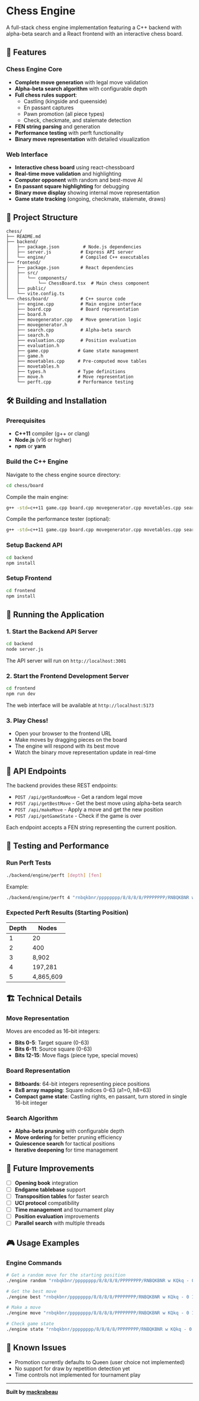 # Chess Engine

A full-stack chess engine implementation featuring a C++ backend with alpha-beta search and a React frontend with an interactive chess board.

## 🚀 Features

### Chess Engine Core
- **Complete move generation** with legal move validation
- **Alpha-beta search algorithm** with configurable depth
- **Full chess rules support**:
  - Castling (kingside and queenside)
  - En passant captures
  - Pawn promotion (all piece types)
  - Check, checkmate, and stalemate detection
- **FEN string parsing** and generation
- **Performance testing** with perft functionality
- **Binary move representation** with detailed visualization

### Web Interface
- **Interactive chess board** using react-chessboard
- **Real-time move validation** and highlighting
- **Computer opponent** with random and best-move AI
- **En passant square highlighting** for debugging
- **Binary move display** showing internal move representation
- **Game state tracking** (ongoing, checkmate, stalemate, draws)

## 📁 Project Structure

```
chess/
├── README.md
├── backend/
│   ├── package.json         # Node.js dependencies
│   ├── server.js           # Express API server
│   └── engine/             # Compiled C++ executables
├── frontend/
│   ├── package.json        # React dependencies
│   ├── src/
│   │   └── components/
│   │       └── ChessBoard.tsx  # Main chess component
│   ├── public/
│   └── vite.config.ts
└── chess/board/            # C++ source code
    ├── engine.cpp          # Main engine interface
    ├── board.cpp           # Board representation
    ├── board.h
    ├── movegenerator.cpp   # Move generation logic
    ├── movegenerator.h
    ├── search.cpp          # Alpha-beta search
    ├── search.h
    ├── evaluation.cpp      # Position evaluation
    ├── evaluation.h
    ├── game.cpp           # Game state management
    ├── game.h
    ├── movetables.cpp     # Pre-computed move tables
    ├── movetables.h
    ├── types.h            # Type definitions
    ├── move.h             # Move representation
    └── perft.cpp          # Performance testing
```

## 🛠️ Building and Installation

### Prerequisites
- **C++11** compiler (g++ or clang)
- **Node.js** (v16 or higher)
- **npm** or **yarn**

### Build the C++ Engine

Navigate to the chess engine source directory:
```bash
cd chess/board
```

Compile the main engine:
```bash
g++ -std=c++11 game.cpp board.cpp movegenerator.cpp movetables.cpp search.cpp evaluation.cpp engine.cpp -o ../../backend/engine/engine
```

Compile the performance tester (optional):
```bash
g++ -std=c++11 game.cpp board.cpp movegenerator.cpp movetables.cpp search.cpp evaluation.cpp perft.cpp -o ../../backend/engine/perft
```

### Setup Backend API

```bash
cd backend
npm install
```

### Setup Frontend

```bash
cd frontend
npm install
```

## 🚀 Running the Application

### 1. Start the Backend API Server
```bash
cd backend
node server.js
```
The API server will run on `http://localhost:3001`

### 2. Start the Frontend Development Server
```bash
cd frontend
npm run dev
```
The web interface will be available at `http://localhost:5173`

### 3. Play Chess!
- Open your browser to the frontend URL
- Make moves by dragging pieces on the board
- The engine will respond with its best move
- Watch the binary move representation update in real-time

## 🔧 API Endpoints

The backend provides these REST endpoints:

- `POST /api/getRandomMove` - Get a random legal move
- `POST /api/getBestMove` - Get the best move using alpha-beta search
- `POST /api/makeMove` - Apply a move and get the new position
- `POST /api/getGameState` - Check if the game is over

Each endpoint accepts a FEN string representing the current position.

## 🧪 Testing and Performance

### Run Perft Tests
```bash
./backend/engine/perft [depth] [fen]
```

Example:
```bash
./backend/engine/perft 4 "rnbqkbnr/pppppppp/8/8/8/8/PPPPPPPP/RNBQKBNR w KQkq - 0 1"
```

### Expected Perft Results (Starting Position)
| Depth | Nodes       |
|-------|-------------|
| 1     | 20          |
| 2     | 400         |
| 3     | 8,902       |
| 4     | 197,281     |
| 5     | 4,865,609   |

## 🏗️ Technical Details

### Move Representation
Moves are encoded as 16-bit integers:
- **Bits 0-5**: Target square (0-63)
- **Bits 6-11**: Source square (0-63)  
- **Bits 12-15**: Move flags (piece type, special moves)

### Board Representation
- **Bitboards**: 64-bit integers representing piece positions
- **8x8 array mapping**: Square indices 0-63 (a1=0, h8=63)
- **Compact game state**: Castling rights, en passant, turn stored in single 16-bit integer

### Search Algorithm
- **Alpha-beta pruning** with configurable depth
- **Move ordering** for better pruning efficiency
- **Quiescence search** for tactical positions
- **Iterative deepening** for time management

## 🎯 Future Improvements

- [ ] **Opening book** integration
- [ ] **Endgame tablebase** support
- [ ] **Transposition tables** for faster search
- [ ] **UCI protocol** compatibility
- [ ] **Time management** and tournament play
- [ ] **Position evaluation** improvements
- [ ] **Parallel search** with multiple threads

## 🎮 Usage Examples

### Engine Commands
```bash
# Get a random move for the starting position
./engine random "rnbqkbnr/pppppppp/8/8/8/8/PPPPPPPP/RNBQKBNR w KQkq - 0 1"

# Get the best move
./engine best "rnbqkbnr/pppppppp/8/8/8/8/PPPPPPPP/RNBQKBNR w KQkq - 0 1"

# Make a move
./engine move "rnbqkbnr/pppppppp/8/8/8/8/PPPPPPPP/RNBQKBNR w KQkq - 0 1" "e2e4"

# Check game state
./engine state "rnbqkbnr/pppppppp/8/8/8/8/PPPPPPPP/RNBQKBNR w KQkq - 0 1"
```

## 🐛 Known Issues

- Promotion currently defaults to Queen (user choice not implemented)
- No support for draw by repetition detection yet
- Time controls not implemented for tournament play

---

**Built by [mackrabeau](https://github.com/mackrabeau)**
